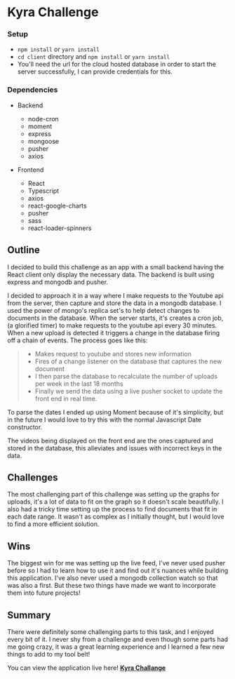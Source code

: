 # Kyra Challenge

### Setup

- `npm install` or `yarn install`
- `cd client` directory and `npm install` or `yarn install`
- You'll need the url for the cloud hosted database in order to start the server successfully, I can provide credentials for this.

### Dependencies

- Backend

  - node-cron
  - moment
  - express
  - mongoose
  - pusher
  - axios

- Frontend
  - React
  - Typescript
  - axios
  - react-google-charts
  - pusher
  - sass
  - react-loader-spinners

## Outline

I decided to build this challenge as an app with a small backend having the React client only display the necessary data. The backend is built using express and mongodb and pusher.

I decided to approach it in a way where I make requests to the Youtube api from the server, then capture and store the data in a mongodb database. I used the power of mongo's replica set's to help detect changes to documents in the database. When the server starts, it's creates a cron job, (a glorified timer) to make requests to the youtube api every 30 minutes. When a new upload is detected it triggers a change in the database firing off a chain of events. The process goes like this:

> - Makes request to youtube and stores new information
> - Fires of a change listener on the database that captures the new document
> - I then parse the database to recalculate the number of uploads per week in the last 18 months
> - Finally we send the data using a live pusher socket to update the front end in real time.

To parse the dates I ended up using Moment because of it's simplicity, but in the future I would love to try this with the normal Javascript Date constructor.

The videos being displayed on the front end are the ones captured and stored in the database, this alleviates and issues with incorrect keys in the data.

## Challenges

The most challenging part of this challenge was setting up the graphs for uploads, it's a lot of data to fit on the graph so it doesn't scale beautifully. I also had a tricky time setting up the process to find documents that fit in each date range. It wasn't as complex as I initially thought, but I would love to find a more efficient solution.

## Wins

The biggest win for me was setting up the live feed, I've never used pusher before so I had to learn how to use it and find out it's nuances while building this application. I've also never used a mongodb collection watch so that was also a first. But these two things have made we want to incorporate them into future projects!

## Summary

There were definitely some challenging parts to this task, and I enjoyed every bit of it. I never shy from a challenge and even though some parts had me going crazy, it was a great learning experience and I learned a few new things to add to my tool belt!

You can view the application live here! **[Kyra Challange](https://kyra-challenge.herokuapp.com/)**
